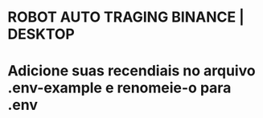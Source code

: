 # ROBOT AUTO TRAGING BINANCE | DESKTOP

# Adicione suas recendiais no arquivo .env-example e renomeie-o para .env